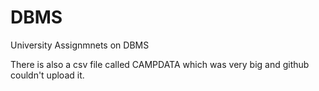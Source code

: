 # DBMS
University Assignmnets on DBMS 

There is also a csv file called CAMPDATA which was very big and github couldn't upload it.
